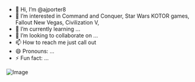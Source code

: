 - 👋 Hi, I’m @ajporter8
- 👀 I’m interested in Command and Conquer, Star Wars KOTOR games, Fallout New Vegas, Civilization V, 
- 🌱 I’m currently learning ...
- 💞️ I’m looking to collaborate on ...
- 📫 How to reach me just call out
- 😄 Pronouns: ...
- ⚡ Fun fact: ...


![Image](https://github.com/user-attachments/assets/e52f10a5-ab6f-49fe-8cb8-ed2ca09afe72)
<!---
ajporter8/ajporter8 is a ✨ special ✨ repository because its `README.md` (this file) appears on your GitHub profile.
You can click the Preview link to take a look at your changes.
--->
